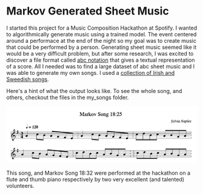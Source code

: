 # Markov Generated Sheet Music

I started this project for a Music Composition Hackathon at Spotify. I wanted to algorithmically generate music using a trained model. The event centered around a performace at the end of the night so my goal was to create music that could be performed by a person. Generating sheet music seemed like it would be a very difficult problem, but after some research, I was excited to discover a file format called [abc notation](https://en.wikipedia.org/wiki/ABC_notation) that gives a textual representation of a score. All I needed was to find a large dataset of abc sheet music and I was able to generate my own songs. I used a [collection of Irish and Sweedish songs](http://www.norbeck.nu/abc/).

Here's a hint of what the output looks like. To see the whole song, and others, checkout the files in the my_songs folder.

![example of song](https://github.com/sylviawhoa/markov_sheet_music/blob/master/example_score.png?raw=true)

This song, and Markov Song 18:32 were performed at the hackathon on a flute and thumb piano respectively by two very excellent (and talented) volunteers. 